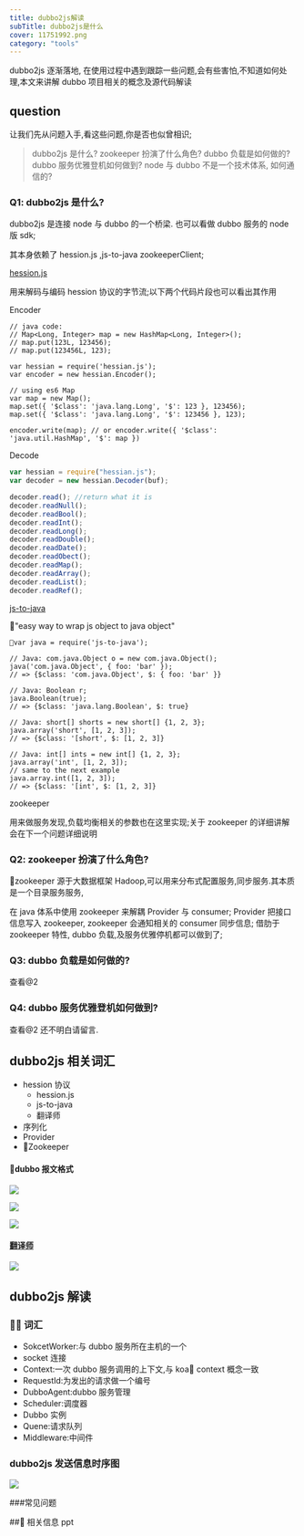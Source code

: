 ```yaml
---
title: dubbo2js解读
subTitle: dubbo2js是什么
cover: 11751992.png
category: "tools"
---
```


dubbo2js 逐渐落地, 在使用过程中遇到跟踪一些问题,会有些害怕,不知道如何处理,本文来讲解 dubbo 项目相关的概念及源代码解读

## question

让我们先从问题入手,看这些问题,你是否也似曾相识;

> dubbo2js 是什么?
> zookeeper 扮演了什么角色?
> dubbo 负载是如何做的?
> dubbo 服务优雅登机如何做到?
> node 与 dubbo 不是一个技术体系, 如何通信的?

### Q1: dubbo2js 是什么?

dubbo2js 是连接 node 与 dubbo 的一个桥梁. 也可以看做 dubbo 服务的 node 版 sdk;

其本身依赖了 hession.js ,js-to-java zookeeperClient;

[hession.js](https://github.com/node-modules/hessian.js/)

用来解码与编码 hession 协议的字节流;以下两个代码片段也可以看出其作用

Encoder

```javascript
// java code:
// Map<Long, Integer> map = new HashMap<Long, Integer>();
// map.put(123L, 123456);
// map.put(123456L, 123);

var hessian = require('hessian.js');
var encoder = new hessian.Encoder();

// using es6 Map
var map = new Map();
map.set({ '$class': 'java.lang.Long', '$': 123 }, 123456);
map.set({ '$class': 'java.lang.Long', '$': 123456 }, 123);

encoder.write(map); // or encoder.write({ '$class': 'java.util.HashMap', '$': map })
```

Decode

```javascript
var hessian = require("hessian.js");
var decoder = new hessian.Decoder(buf);

decoder.read(); //return what it is
decoder.readNull();
decoder.readBool();
decoder.readInt();
decoder.readLong();
decoder.readDouble();
decoder.readDate();
decoder.readObect();
decoder.readMap();
decoder.readArray();
decoder.readList();
decoder.readRef();
```

[js-to-java](https://github.com/node-modules/js-to-java)

"easy way to wrap js object to java object"

```javascript
var java = require('js-to-java');

// Java: com.java.Object o = new com.java.Object();
java('com.java.Object', { foo: 'bar' });
// => {$class: 'com.java.Object', $: { foo: 'bar' }}

// Java: Boolean r;
java.Boolean(true);
// => {$class: 'java.lang.Boolean', $: true}

// Java: short[] shorts = new short[] {1, 2, 3};
java.array('short', [1, 2, 3]);
// => {$class: '[short', $: [1, 2, 3]}

// Java: int[] ints = new int[] {1, 2, 3};
java.array('int', [1, 2, 3]);
// same to the next example
java.array.int([1, 2, 3]);
// => {$class: '[int', $: [1, 2, 3]}
```

zookeeper

用来做服务发现,负载均衡相关的参数也在这里实现;关于 zookeeper 的详细讲解会在下一个问题详细说明

### Q2: zookeeper 扮演了什么角色?

zookeeper 源于大数据框架 Hadoop,可以用来分布式配置服务,同步服务.其本质是一个目录服务服务,

在 java 体系中使用 zookeeper 来解耦 Provider 与 consumer;
Provider 把接口信息写入 zookeeper, zookeeper 会通知相关的 consumer 同步信息;
借肋于 zookeeper 特性, dubbo 负载,及服务优雅停机都可以做到了;

### Q3: dubbo 负载是如何做的?

查看@2

### Q4: dubbo 服务优雅登机如何做到?

查看@2
还不明白请留言.

## dubbo2js 相关词汇

- hession 协议
  - hession.js
  - js-to-java
  - 翻译师
- 序列化
- Provider
- Zookeeper

#### dubbo 报文格式

![](WX20181127-100520.png)

![](WX20181127-100546.png)

![](WX20181127-100556.png)

#### [翻译师](https://github.com/dubbo/dubbo2.js/tree/master/packages/interpret-cli)

![](WX20181127-100646.png)

## dubbo2js 解读

###  词汇

- SokcetWorker:与 dubbo 服务所在主机的一个
- socket 连接
- Context:一次 dubbo 服务调用的上下文,与 koa context 概念一致
- RequestId:为发出的请求做一个编号
- DubboAgent:dubbo 服务管理
- Scheduler:调度器
- Dubbo 实例
- Quene:请求队列
- Middleware:中间件

### dubbo2js 发送信息时序图

![](WX20181127-100611.png)

###常见问题

## 相关信息
ppt
